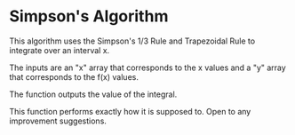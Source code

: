 # Simpson's Algorithm

This algorithm uses the Simpson's 1/3 Rule and Trapezoidal Rule to integrate over an interval x.

The inputs are an "x" array that corresponds to the x values and a "y" array that corresponds to the f(x) values.

The function outputs the value of the integral.

This function performs exactly how it is supposed to. Open to any improvement suggestions.
